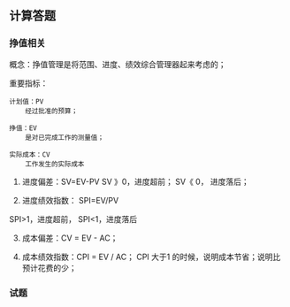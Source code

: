 ## 计算答题

### 挣值相关

概念：挣值管理是将范围、进度、绩效综合管理器起来考虑的；


重要指标：

    计划值：PV
        经过批准的预算；

    挣值：EV
        是对已完成工作的测量值；

    实际成本：CV
        工作发生的实际成本



1. 进度偏差：SV=EV-PV
SV 》0，进度超前；
SV《 0， 进度落后；

2. 进度绩效指数： SPI=EV/PV

SPI>1，进度超前，
SPI<1，进度落后

3. 成本偏差：CV = EV - AC；

4. 成本绩效指数：CPI = EV / AC；
CPI 大于1 的时候，说明成本节省；说明比预计花费的少；

### 试题


